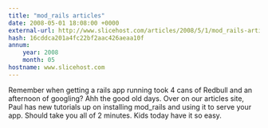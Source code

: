 ```yaml
---
title: "mod_rails articles"
date: 2008-05-01 18:08:00 +0000
external-url: http://www.slicehost.com/articles/2008/5/1/mod_rails-articles
hash: 16cddca201a4fc22bf2aac426aeaa10f
annum:
    year: 2008
    month: 05
hostname: www.slicehost.com
---
```


Remember when getting a rails app running took 4 cans of Redbull and an afternoon of googling? Ahh the good old days. Over on our articles site, Paul has new tutorials up on installing mod_rails and using it to serve your app. Should take you all of 2 minutes. Kids today have it so easy.

